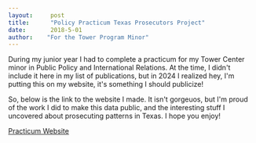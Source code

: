 ```yaml
---
layout:     post
title:      "Policy Practicum Texas Prosecutors Project"
date:       2018-5-01
author:    "For the Tower Program Minor"
---
```


During my junior year I had to complete a practicum for my Tower Center minor in Public Policy and International Relations. At the time, I didn't include it here in my list of publications, but in 2024 I realized hey, I'm putting this on my website, it's something I should publicize!

So, below is the link to the website I made. It isn't gorgeuos, but I'm proud of the work I did to make this data public, and the interesting stuff I uncovered about prosecuting patterns in Texas. I hope you enjoy!

[Practicum Website](https://www.destinyrosemurphy.com/criminalJusticeWebsite/index.html)